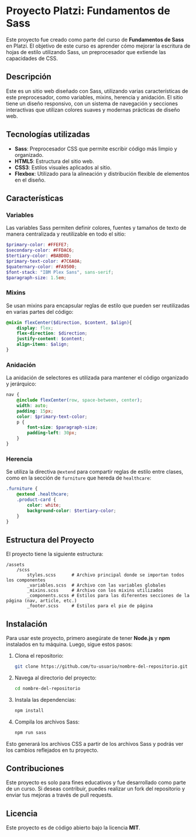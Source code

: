 
# Proyecto Platzi: Fundamentos de Sass

Este proyecto fue creado como parte del curso de **Fundamentos de Sass** en Platzi. El objetivo de este curso es aprender cómo mejorar la escritura de hojas de estilo utilizando Sass, un preprocesador que extiende las capacidades de CSS.

## Descripción

Este es un sitio web diseñado con Sass, utilizando varias características de este preprocesador, como variables, mixins, herencia y anidación. El sitio tiene un diseño responsivo, con un sistema de navegación y secciones interactivas que utilizan colores suaves y modernas prácticas de diseño web.

## Tecnologías utilizadas

- **Sass**: Preprocesador CSS que permite escribir código más limpio y organizado.
- **HTML5**: Estructura del sitio web.
- **CSS3**: Estilos visuales aplicados al sitio.
- **Flexbox**: Utilizado para la alineación y distribución flexible de elementos en el diseño.

## Características

### Variables
Las variables Sass permiten definir colores, fuentes y tamaños de texto de manera centralizada y reutilizable en todo el sitio:
```scss
$primary-color: #FFEFE7;
$secondary-color: #FFDAC6;
$tertiary-color: #BABD8D;
$primary-text-color: #7C6A0A;
$quaternary-color: #FA9500;
$font-stack: "IBM Plex Sans", sans-serif;
$paragraph-size: 1.5em;
```

### Mixins
Se usan mixins para encapsular reglas de estilo que pueden ser reutilizadas en varias partes del código:
```scss
@mixin flexCenter($direction, $content, $align){
    display: flex;
    flex-direction: $direction;
    justify-content: $content;
    align-items: $align;
}
```

### Anidación
La anidación de selectores es utilizada para mantener el código organizado y jerárquico:
```scss
nav {
    @include flexCenter(row, space-between, center);
    width: auto;
    padding: 15px;
    color: $primary-text-color;
    p {
        font-size: $paragraph-size;
        padding-left: 30px;
    }
}
```

### Herencia
Se utiliza la directiva `@extend` para compartir reglas de estilo entre clases, como en la sección de `furniture` que hereda de `healthcare`:
```scss
.furniture {
    @extend .healthcare;
    .product-card {
        color: white;
        background-color: $tertiary-color;
    }
}
```

## Estructura del Proyecto

El proyecto tiene la siguiente estructura:

```
/assets
    /scss
        styles.scss      # Archivo principal donde se importan todos los componentes
        _variables.scss  # Archivo con las variables globales
        _mixins.scss     # Archivo con los mixins utilizados
        _components.scss # Estilos para las diferentes secciones de la página (nav, article, etc.)
        _footer.scss     # Estilos para el pie de página
```

## Instalación

Para usar este proyecto, primero asegúrate de tener **Node.js** y **npm** instalados en tu máquina. Luego, sigue estos pasos:

1. Clona el repositorio:
   ```bash
   git clone https://github.com/tu-usuario/nombre-del-repositorio.git
   ```
2. Navega al directorio del proyecto:
   ```bash
   cd nombre-del-repositorio
   ```
3. Instala las dependencias:
   ```bash
   npm install
   ```
4. Compila los archivos Sass:
   ```bash
   npm run sass
   ```

Esto generará los archivos CSS a partir de los archivos Sass y podrás ver los cambios reflejados en tu proyecto.

## Contribuciones

Este proyecto es solo para fines educativos y fue desarrollado como parte de un curso. Si deseas contribuir, puedes realizar un fork del repositorio y enviar tus mejoras a través de pull requests.

## Licencia

Este proyecto es de código abierto bajo la licencia **MIT**.
